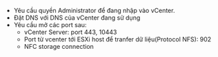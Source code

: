 * Yêu cầu quyền Administrator để đang nhập vào vCenter.
* Đặt DNS với DNS của vCenter đang sử dụng
* Yêu cầu mở các port sau:
    * vCenter Server: port 443, 10443
    * Port từ vcenter tới ESXi host để tranfer dữ liệu(Protocol NFS): 902
    * NFC storage connection
    